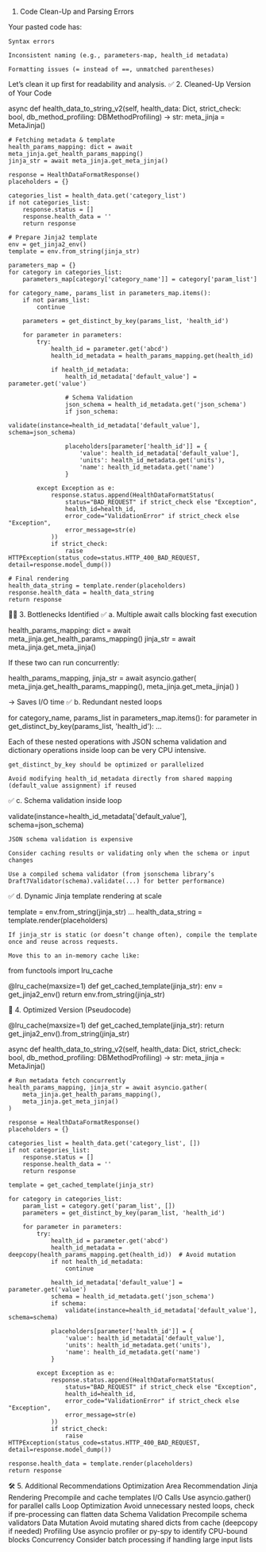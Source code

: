 1. Code Clean-Up and Parsing Errors

Your pasted code has:

    Syntax errors

    Inconsistent naming (e.g., parameters-map, health_id metadata)

    Formatting issues (= instead of ==, unmatched parentheses)

Let’s clean it up first for readability and analysis.
✅ 2. Cleaned-Up Version of Your Code

async def health_data_to_string_v2(self, health_data: Dict, strict_check: bool, db_method_profiling: DBMethodProfiling) -> str:
    meta_jinja = MetaJinja()

    # Fetching metadata & template
    health_params_mapping: dict = await meta_jinja.get_health_params_mapping()
    jinja_str = await meta_jinja.get_meta_jinja()

    response = HealthDataFormatResponse()
    placeholders = {}

    categories_list = health_data.get('category_list')
    if not categories_list:
        response.status = []
        response.health_data = ''
        return response

    # Prepare Jinja2 template
    env = get_jinja2_env()
    template = env.from_string(jinja_str)

    parameters_map = {}
    for category in categories_list:
        parameters_map[category['category_name']] = category['param_list']

    for category_name, params_list in parameters_map.items():
        if not params_list:
            continue

        parameters = get_distinct_by_key(params_list, 'health_id')

        for parameter in parameters:
            try:
                health_id = parameter.get('abcd')
                health_id_metadata = health_params_mapping.get(health_id)

                if health_id_metadata:
                    health_id_metadata['default_value'] = parameter.get('value')

                    # Schema Validation
                    json_schema = health_id_metadata.get('json_schema')
                    if json_schema:
                        validate(instance=health_id_metadata['default_value'], schema=json_schema)

                    placeholders[parameter['health_id']] = {
                        'value': health_id_metadata['default_value'],
                        'units': health_id_metadata.get('units'),
                        'name': health_id_metadata.get('name')
                    }

            except Exception as e:
                response.status.append(HealthDataFormatStatus(
                    status="BAD_REQUEST" if strict_check else "Exception",
                    health_id=health_id,
                    error_code="ValidationError" if strict_check else "Exception",
                    error_message=str(e)
                ))
                if strict_check:
                    raise HTTPException(status_code=status.HTTP_400_BAD_REQUEST, detail=response.model_dump())

    # Final rendering
    health_data_string = template.render(placeholders)
    response.health_data = health_data_string
    return response

🕵️‍♂️ 3. Bottlenecks Identified
✅ a. Multiple await calls blocking fast execution

health_params_mapping: dict = await meta_jinja.get_health_params_mapping()
jinja_str = await meta_jinja.get_meta_jinja()

If these two can run concurrently:

health_params_mapping, jinja_str = await asyncio.gather(
    meta_jinja.get_health_params_mapping(),
    meta_jinja.get_meta_jinja()
)

→ Saves I/O time
✅ b. Redundant nested loops

for category_name, params_list in parameters_map.items():
    for parameter in get_distinct_by_key(params_list, 'health_id'):
        ...

Each of these nested operations with JSON schema validation and dictionary operations inside loop can be very CPU intensive.

    get_distinct_by_key should be optimized or parallelized

    Avoid modifying health_id_metadata directly from shared mapping (default_value assignment) if reused

✅ c. Schema validation inside loop

validate(instance=health_id_metadata['default_value'], schema=json_schema)

    JSON schema validation is expensive

    Consider caching results or validating only when the schema or input changes

    Use a compiled schema validator (from jsonschema library’s Draft7Validator(schema).validate(...) for better performance)

✅ d. Dynamic Jinja template rendering at scale

template = env.from_string(jinja_str)
...
health_data_string = template.render(placeholders)

    If jinja_str is static (or doesn’t change often), compile the template once and reuse across requests.

    Move this to an in-memory cache like:

from functools import lru_cache

@lru_cache(maxsize=1)
def get_cached_template(jinja_str):
    env = get_jinja2_env()
    return env.from_string(jinja_str)

🚀 4. Optimized Version (Pseudocode)

@lru_cache(maxsize=1)
def get_cached_template(jinja_str):
    return get_jinja2_env().from_string(jinja_str)

async def health_data_to_string_v2(self, health_data: Dict, strict_check: bool, db_method_profiling: DBMethodProfiling) -> str:
    meta_jinja = MetaJinja()

    # Run metadata fetch concurrently
    health_params_mapping, jinja_str = await asyncio.gather(
        meta_jinja.get_health_params_mapping(),
        meta_jinja.get_meta_jinja()
    )

    response = HealthDataFormatResponse()
    placeholders = {}

    categories_list = health_data.get('category_list', [])
    if not categories_list:
        response.status = []
        response.health_data = ''
        return response

    template = get_cached_template(jinja_str)

    for category in categories_list:
        param_list = category.get('param_list', [])
        parameters = get_distinct_by_key(param_list, 'health_id')

        for parameter in parameters:
            try:
                health_id = parameter.get('abcd')
                health_id_metadata = deepcopy(health_params_mapping.get(health_id))  # Avoid mutation
                if not health_id_metadata:
                    continue

                health_id_metadata['default_value'] = parameter.get('value')
                schema = health_id_metadata.get('json_schema')
                if schema:
                    validate(instance=health_id_metadata['default_value'], schema=schema)

                placeholders[parameter['health_id']] = {
                    'value': health_id_metadata['default_value'],
                    'units': health_id_metadata.get('units'),
                    'name': health_id_metadata.get('name')
                }

            except Exception as e:
                response.status.append(HealthDataFormatStatus(
                    status="BAD_REQUEST" if strict_check else "Exception",
                    health_id=health_id,
                    error_code="ValidationError" if strict_check else "Exception",
                    error_message=str(e)
                ))
                if strict_check:
                    raise HTTPException(status_code=status.HTTP_400_BAD_REQUEST, detail=response.model_dump())

    response.health_data = template.render(placeholders)
    return response

🛠️ 5. Additional Recommendations
Optimization Area	Recommendation
Jinja Rendering	Precompile and cache templates
I/O Calls	Use asyncio.gather() for parallel calls
Loop Optimization	Avoid unnecessary nested loops, check if pre-processing can flatten data
Schema Validation	Precompile schema validators
Data Mutation	Avoid mutating shared dicts from cache (deepcopy if needed)
Profiling	Use asyncio profiler or py-spy to identify CPU-bound blocks
Concurrency	Consider batch processing if handling large input lists

